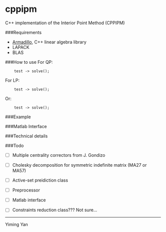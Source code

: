 cppipm
=====
C++ implementation of the Interior Point Method (CPPIPM)

###Requirements
* [Armadillo](http://arma.sourceforge.net/), C++ linear algebra library
* LAPACK
* BLAS


###How to use
For QP:
``` Algorithm* test = new cppipm(Q,A,b,c);
    test -> solve();
```

For LP:
``` Algorithm* test = new cppipm(A,b,c);
    test -> solve();
```

Or:
``` Algorithm* test = new cppipm(otherProblem);
    test -> solve();
```



###Example

###Matlab Interface

###Technical details


###Todo
- [ ] Multiple centrality correctors from J. Gondizo
- [ ] Cholesky decomposition for symmetric indefinite matrix (MA27 or MA57)
- [ ] Active-set preidiction class
- [ ] Preprocessor
- [ ] Matlab interface
- [ ] Constraints reduction class??? Not sure...


----
Yiming Yan
